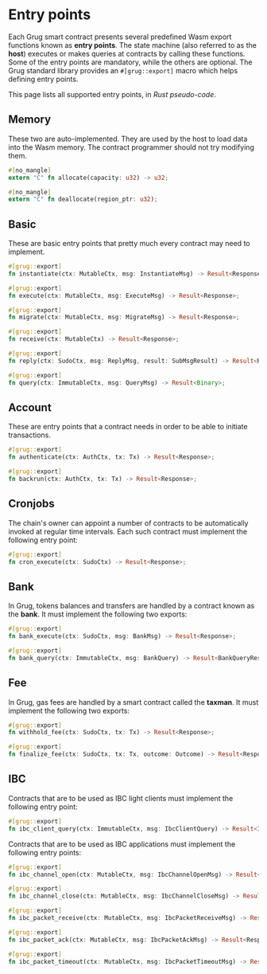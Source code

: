 # Entry points

Each Grug smart contract presents several predefined Wasm export functions known as **entry points**. The state machine (also referred to as the **host**) executes or makes queries at contracts by calling these functions. Some of the entry points are mandatory, while the others are optional. The Grug standard library provides an `#[grug::export]` macro which helps defining entry points.

This page lists all supported entry points, in _Rust pseudo-code_.

## Memory

These two are auto-implemented. They are used by the host to load data into the Wasm memory. The contract programmer should not try modifying them.

```rust
#[no_mangle]
extern "C" fn allocate(capacity: u32) -> u32;

#[no_mangle]
extern "C" fn deallocate(region_ptr: u32);
```

## Basic

These are basic entry points that pretty much every contract may need to implement.

```rust
#[grug::export]
fn instantiate(ctx: MutableCtx, msg: InstantiateMsg) -> Result<Response>;

#[grug::export]
fn execute(ctx: MutableCtx, msg: ExecuteMsg) -> Result<Response>;

#[grug::export]
fn migrate(ctx: MutableCtx, msg: MigrateMsg) -> Result<Response>;

#[grug::export]
fn receive(ctx: MutableCtx) -> Result<Response>;

#[grug::export]
fn reply(ctx: SudoCtx, msg: ReplyMsg, result: SubMsgResult) -> Result<Response>;

#[grug::export]
fn query(ctx: ImmutableCtx, msg: QueryMsg) -> Result<Binary>;
```

## Account

These are entry points that a contract needs in order to be able to initiate transactions.

```rust
#[grug::export]
fn authenticate(ctx: AuthCtx, tx: Tx) -> Result<Response>;

#[grug::export]
fn backrun(ctx: AuthCtx, tx: Tx) -> Result<Response>;
```

## Cronjobs

The chain's owner can appoint a number of contracts to be automatically invoked at regular time intervals. Each such contract must implement the following entry point:

```rust
#[grug::export]
fn cron_execute(ctx: SudoCtx) -> Result<Response>;
```

## Bank

In Grug, tokens balances and transfers are handled by a contract known as the **bank**. It must implement the following two exports:

```rust
#[grug::export]
fn bank_execute(ctx: SudoCtx, msg: BankMsg) -> Result<Response>;

#[grug::export]
fn bank_query(ctx: ImmutableCtx, msg: BankQuery) -> Result<BankQueryResponse>;
```

## Fee

In Grug, gas fees are handled by a smart contract called the **taxman**. It must implement the following two exports:

```rust
#[grug::export]
fn withhold_fee(ctx: SudoCtx, tx: Tx) -> Result<Response>;

#[grug::export]
fn finalize_fee(ctx: SudoCtx, tx: Tx, outcome: Outcome) -> Result<Response>;
```

## IBC

Contracts that are to be used as IBC light clients must implement the following entry point:

```rust
#[grug::export]
fn ibc_client_query(ctx: ImmutableCtx, msg: IbcClientQuery) -> Result<IbcClientQueryResponse>;
```

Contracts that are to be used as IBC applications must implement the following entry points:

```rust
#[grug::export]
fn ibc_channel_open(ctx: MutableCtx, msg: IbcChannelOpenMsg) -> Result<Response>;

#[grug::export]
fn ibc_channel_close(ctx: MutableCtx, msg: IbcChannelCloseMsg) -> Result<Response>;

#[grug::export]
fn ibc_packet_receive(ctx: MutableCtx, msg: IbcPacketReceiveMsg) -> Result<Response>;

#[grug::export]
fn ibc_packet_ack(ctx: MutableCtx, msg: IbcPacketAckMsg) -> Result<Response>;

#[grug::export]
fn ibc_packet_timeout(ctx: MutableCtx, msg: IbcPacketTimeoutMsg) -> Result<Response>;
```
